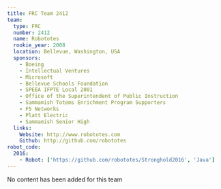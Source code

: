 ```yaml
---
title: FRC Team 2412
team:
  type: FRC
  number: 2412
  name: Robototes
  rookie_year: 2008
  location: Bellevue, Washington, USA
  sponsors:
    - Boeing
    - Intellectual Ventures
    - Microsoft
    - Bellevue Schools Foundation
    - SPEEA IFPTE Local 2001
    - Office of the Superintendent of Public Instruction
    - Sammamish Totems Enrichment Program Supporters
    - F5 Networks
    - Platt Electric
    - Sammamish Senior High
  links:
    Website: http://www.robototes.com
    Github: http://github.com/robototes
robot_code:
  2016:
    - Robot: ['https://github.com/robototes/Stronghold2016', 'Java']
---
```

No content has been added for this team
